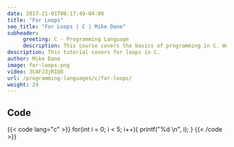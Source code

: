 ```yaml
---
date: 2017-11-01T00:17:49-04:00
title: "For Loops"
seo_title: "For Loops | C | Mike Dane"
subheader:
     greeting: C - Programming Language
     description: This course covers the basics of programming in C. Work your way through the videos and we'll teach you everything you need to know to start your programming journey!
description: This tutorial covers for loops in C.
author: Mike Dane
image: for-loops.png
video: 3CAFJ3jRIQ8
url: /programming-languages/c/for-loops/
weight: 24
---
```


## Code

{{< code lang="c" >}}
for(int i = 0; i < 5; i++){
     printf("%d \n", i);
}
{{< /code >}}